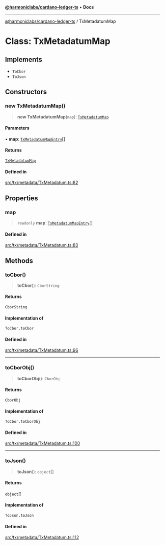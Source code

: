 [**@harmoniclabs/cardano-ledger-ts**](../README.md) • **Docs**

***

[@harmoniclabs/cardano-ledger-ts](../globals.md) / TxMetadatumMap

# Class: TxMetadatumMap

## Implements

- `ToCbor`
- `ToJson`

## Constructors

### new TxMetadatumMap()

> **new TxMetadatumMap**(`map`): [`TxMetadatumMap`](TxMetadatumMap.md)

#### Parameters

• **map**: [`TxMetadatumMapEntry`](../type-aliases/TxMetadatumMapEntry.md)[]

#### Returns

[`TxMetadatumMap`](TxMetadatumMap.md)

#### Defined in

[src/tx/metadata/TxMetadatum.ts:82](https://github.com/HarmonicLabs/cardano-ledger-ts/blob/94dd590ffe94133126b0d8d49920fc7b002e1975/src/tx/metadata/TxMetadatum.ts#L82)

## Properties

### map

> `readonly` **map**: [`TxMetadatumMapEntry`](../type-aliases/TxMetadatumMapEntry.md)[]

#### Defined in

[src/tx/metadata/TxMetadatum.ts:80](https://github.com/HarmonicLabs/cardano-ledger-ts/blob/94dd590ffe94133126b0d8d49920fc7b002e1975/src/tx/metadata/TxMetadatum.ts#L80)

## Methods

### toCbor()

> **toCbor**(): `CborString`

#### Returns

`CborString`

#### Implementation of

`ToCbor.toCbor`

#### Defined in

[src/tx/metadata/TxMetadatum.ts:96](https://github.com/HarmonicLabs/cardano-ledger-ts/blob/94dd590ffe94133126b0d8d49920fc7b002e1975/src/tx/metadata/TxMetadatum.ts#L96)

***

### toCborObj()

> **toCborObj**(): `CborObj`

#### Returns

`CborObj`

#### Implementation of

`ToCbor.toCborObj`

#### Defined in

[src/tx/metadata/TxMetadatum.ts:100](https://github.com/HarmonicLabs/cardano-ledger-ts/blob/94dd590ffe94133126b0d8d49920fc7b002e1975/src/tx/metadata/TxMetadatum.ts#L100)

***

### toJson()

> **toJson**(): `object`[]

#### Returns

`object`[]

#### Implementation of

`ToJson.toJson`

#### Defined in

[src/tx/metadata/TxMetadatum.ts:112](https://github.com/HarmonicLabs/cardano-ledger-ts/blob/94dd590ffe94133126b0d8d49920fc7b002e1975/src/tx/metadata/TxMetadatum.ts#L112)

